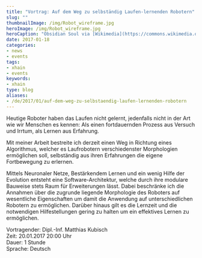 ```yaml
---
title: "Vortrag: Auf dem Weg zu selbständig Laufen-lernenden Robotern"
slug: ""
thumbnailImage: /img/Robot_wireframe.jpg
heroImage: /img/Robot_wireframe.jpg
heroCaption: "Obsidian Soul via [Wikimedia](https://commons.wikimedia.org/wiki/File%3ARobot_wireframe.jpg) ([CC0](https://creativecommons.org/publicdomain/zero/1.0/deed.en))"
date: 2017-01-18
categories:
- news
- events
tags:
- xhain
- events
keywords:
- xhain
type: blog
aliases:
- /de/2017/01/auf-dem-weg-zu-selbstaendig-laufen-lernenden-robotern
---
```


Heutige Roboter haben das Laufen nicht gelernt, jedenfalls nicht in der
Art wie wir Menschen es kennen: Als einen fortdauernden Prozess aus
Versuch und Irrtum, als Lernen aus Erfahrung.

Mit meiner Arbeit bestreite ich derzeit einen Weg in Richtung eines
Algorithmus, welcher es Laufrobotern verschiedenster Morphologien
ermöglichen soll, selbständig aus ihren Erfahrungen die eigene
Fortbewegung zu erlernen.

Mittels Neuronaler Netze, Bestärkendem Lernen und ein wenig Hilfe der
Evolution entsteht eine Software-Architektur, welche durch ihre modulare
Bauweise stets Raum für Erweiterungen lässt. Dabei beschränke ich die
Annahmen über die zugrunde liegende Morphologie des Roboters auf
wesentliche Eigenschaften um damit die Anwendung auf unterschiedlichen
Robotern zu ermöglichen. Darüber hinaus gilt es die Lernzeit und die
notwendigen Hilfestellungen gering zu halten um ein effektives Lernen zu
ermöglichen.

Vortragender: Dipl.-Inf. Matthias Kubisch<br>
Zeit: 20.01.2017 20:00 Uhr<br>
Dauer: 1 Stunde<br>
Sprache: Deutsch<br>